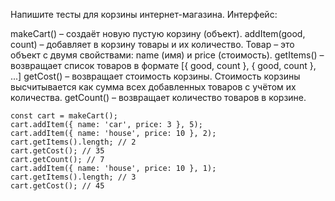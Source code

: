 Напишите тесты для корзины интернет-магазина. Интерфейс:

makeCart() – создаёт новую пустую корзину (объект).
addItem(good, count) – добавляет в корзину товары и их количество. Товар – это объект с двумя свойствами: name (имя) и price (стоимость).
getItems() – возвращает список товаров в формате [{ good, count }, { good, count }, ...]
getCost() – возвращает стоимость корзины. Стоимость корзины высчитывается как сумма всех добавленных товаров с учётом их количества.
getCount() – возвращает количество товаров в корзине.
```
const cart = makeCart();
cart.addItem({ name: 'car', price: 3 }, 5);
cart.addItem({ name: 'house', price: 10 }, 2);
cart.getItems().length; // 2
cart.getCost(); // 35
cart.getCount(); // 7
cart.addItem({ name: 'house', price: 10 }, 1);
cart.getItems().length; // 3
cart.getCost(); // 45
```